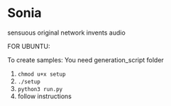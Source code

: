 # Sonia
sensuous original network invents audio

FOR UBUNTU:

To create samples:
You need generation_script folder
  1. ```chmod u+x setup```
  2. ```./setup```
  3. ```python3 run.py```
  4. follow instructions
